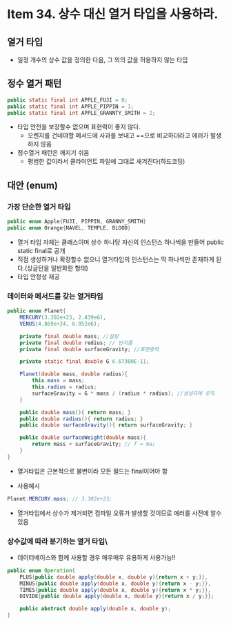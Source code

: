 # Item 34. 상수 대신 열거 타입을 사용하라.

## 열거 타입
- 일정 개수의 상수 값을 정의한 다음, 그 외의 값을 허용하지 않는 타입

## 정수 열거 패턴
```java
public static final int APPLE_FUJI = 0;
public static final int APPLE_PIPPIN = 1;
public static final int APPLE_GRANNTY_SMITH = 2;
```


- 타입 안전을 보장할수 없으며 표현력이 좋지 않다. 
  - 오렌지를 건네야할 메서드에 사과를 보내고 ==으로 비교하더라고 에러가 발생하지 않음
- 정수열거 패턴은 깨지기 쉬움
  - 평범한 값이라서 클라이언트 파일에 그대로 새겨진다(하드코딩)

## 대안 (enum)

### 가장 단순한 열거 타입
```java
public enum Apple{FUJI, PIPPIN, GRANNY_SMITH}
public enum Orange{NAVEL, TEMPLE, BLOOD}
```
- 열거 타입 자체는 클래스이며 상수 하나당 자신의 인스턴스 하나씩을 만들어 public static final로 공개
- 직점 생성하거나 확장할수 없으니 열거타입의 인스턴스는 딱 하나씩만 존재하게 된다.(싱글턴을 일반화한 형태)
- 타입 안정성 제공

### 데이터와 메서드를 갖는 열거타입
```java
public enum Planet{
    MERCURY(3.302e+23, 2.439e6),
    VENUS(4.869e+24, 6.052e6);

    private final double mass; //질량
    private final double redius; // 반지름
    private final double surfaceGravity; //표면중력

    private static final double G 6.67300E-11;

    Planet(double mass, double radius){
        this.mass = mass;
        this.radius = radius;
        surfaceGravity = G * mass / (radius * radius); //생성자에 로직
    }

    public double mass(){ return mass; }
    public double radius(){ return radius; }
    public double surfaceGravity(){ return surfaceGravity; }

    public double surfaceWeight(double mass){
        return mass + surfaceGravity; // f = ma;
    }
}
```

- 열거타입은 근본적으로 불변이라 모든 필드는 final이어야 함

- 사용예시
```java
Planet.MERCURY.mass; // 3.302e+23;
```
- 열거타입에서 상수가 제거되면 컴파일 오류가 발생할 것이므로 에러를 사전에 알수 있음


### 상수값에 따라 분기하는 열거 타입\
- 데이터베이스와 함께 사용할 경우 매우매우 유용하게 사용가능!!
```java
public enum Operation{
    PLUS{public double apply(double x, double y){return x + y;}},
    MINUS{public double apply(double x, double y){return x - y;}},
    TIMES{public double apply(double x, double y){return x * y;}},
    DIVIDE{public double apply(double x, double y){return x / y;}};

    public abstract double apply(double x, double y);
}
```

